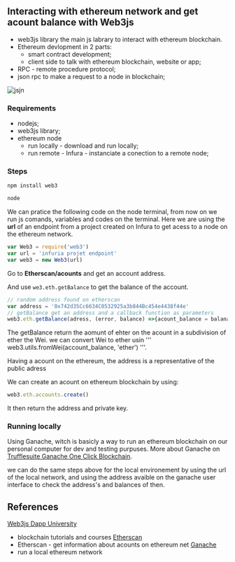 
## Interacting with ethereum network and get acount balance with Web3js

- web3js library the main js labrary to interact with ethereum blockchain.
- Ethereum devlopment in 2 parts:
    - smart contract development;
    - client side to talk with ethereum blockchain, website or app;
- RPC - remote procedure protocol;
- json rpc to make a request to a node in blockchain;

<div>
<img style="max-width: 50%;" src="https://www.dappuniversity.com/web3-js-diagram.png" alt="jsjn">
</div>

### Requirements
- nodejs;
- web3js library;
- ethereum node
    - run locally - download and run locally;
    - run remote - Infura - instanciate a conection to a remote node;

### Steps
``` bash
npm install web3

node
```
We can pratice the following code on the node terminal, from now on we run js comands, variables and codes on the terminal.
Here we are using the **url** of an endpoint from a project created on Infura to get acess to a node on the ethereum network.

```js
var Web3 = require('web3')
var url = 'infuria projet endpoint'
var web3 = new Web3(url)
```

Go to **Etherscan/acounts** and get an account address.

And use ```we3.eth.getBalance``` to get the balance of the account.
```js
// random address found on etherscan
var address = '0x742d35Cc6634C0532925a3b844Bc454e4438f44e' 
// getBalance get an address and a callback function as parameters
web3.eth.getBalance(adress, (error, balance) =>{acount_balance = balanace})
```
The getBalance return the aomunt of ehter on the acount in a subdivision of ether the Wei.
we can convert Wei to ether usin ''' web3.utils.fromWei(account_balance, 'ether') '''.

Having a acount on the ethereum, the address is a representative of the public adress

We can create an acount on ethereum blockchain by using:
```js
web3.eth.accounts.create()
```
It then return the address and private key.

### Running locally
Using Ganache, witch is basicly a way to run an ethereum blockchain on our personal computer for dev and testing purpuses. 
More about Ganache on [Trufflesuite Ganache One Click Blockchain](https://www.trufflesuite.com/ganache).

we can do the same steps above for the local environement by using the url of the local network, and using the address avaible on the ganache user interface to check the address's and balances of then.
## References
[Web3js Dapp University](https://www.dappuniversity.com/articles/web3-js-intro)
- blockchain tutorials and courses
[Etherscan](https://etherscan.io/)
- Etherscan - get information about acounts on ethereum net
[Ganache](https://www.trufflesuite.com/ganache)
- run a local ethereum network




